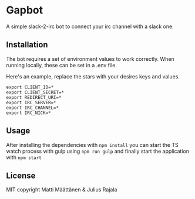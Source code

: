 # Gapbot

A simple slack-2-irc bot to connect your irc channel with a slack one.

## Installation

The bot requires a set of environment values to work correctly. When running locally, these can be set in a .env file.

Here's an example, replace the stars with your desires keys and values.

    export CLIENT_ID=*
    export CLIENT_SECRET=*
    export REDIRECT_URI=*
    export IRC_SERVER=*
    export IRC_CHANNEL=*
    export IRC_NICK=*

## Usage

After installing the dependencies with `npm install` you can start the TS watch process with gulp using `npm run gulp` and finally start the application with `npm start`

## License

MIT copyright Matti Määttänen & Julius Rajala

